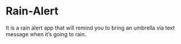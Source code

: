 ﻿# Rain-Alert
 
 It is a rain alert app that will remind you to bring an umbrella via text message when it’s going to rain. 
